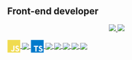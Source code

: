 ## Front-end developer

<div align="center">
  <a href="https://github.com/FeerKyun">
  <img height="180em" src="https://github-readme-stats.vercel.app/api?username=FeerKyun&show_icons=true&theme=tokyonight&include_all_commits=true&count_private=true"/>
  <img height="180em" src="https://github-readme-stats.vercel.app/api/top-langs/?username=FeerKyun&layout=compact&langs_count=7&theme=tokyonight"/>
</div>
  
 
<div style="display: inline_block"><br>
  <img align="center" height="30" widht="40" src="https://raw.githubusercontent.com/devicons/devicon/master/icons/javascript/javascript-plain.svg" />
  <img align="center" height="30" widht="40" src="https://cdn.jsdelivr.net/gh/devicons/devicon/icons/react/react-original.svg" />
  <img align="center" height="30" widht="40" src="https://raw.githubusercontent.com/devicons/devicon/master/icons/typescript/typescript-plain.svg"> 
  <img align="center" height="30" widht="40" src="https://cdn.jsdelivr.net/gh/devicons/devicon/icons/html5/html5-original.svg" />
  <img align="center" height="30" widht="40" src="https://cdn.jsdelivr.net/gh/devicons/devicon/icons/css3/css3-original.svg" />
  <img align="center" height="30" widht="40" src="https://cdn.jsdelivr.net/gh/devicons/devicon/icons/mysql/mysql-original-wordmark.svg" />
  <img align="center" height="30" widht="40" src="https://cdn.jsdelivr.net/gh/devicons/devicon/icons/linux/linux-original.svg" />
  <img align="center" height="30" widht="40" src="https://cdn.jsdelivr.net/gh/devicons/devicon/icons/android/android-plain.svg" />
</div>

